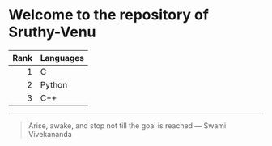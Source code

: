 # Welcome to the repository of Sruthy-Venu

| Rank | Languages |
|-----:|-----------|
|     1| C |
|     2| Python    |
|     3| C++       |


---
> Arise, awake, and stop not till the goal is reached
— Swami Vivekananda
